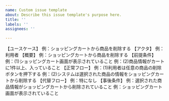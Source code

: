 ```yaml
---
name: Custom issue template
about: Describe this issue template's purpose here.
title: ''
labels: ''
assignees: ''

---
```


【ユースケース】
例：ショッピングカートから商品を削除する
【アクタ】
例：利用者
【概要】
例：ショッピングカートから商品を削除する
【前提条件】
例：(1)ショッピングカート画面が表示されていること
例：(2)商品情報がカートに1件以上、入っていること
【正常フロー】
例：(1)利用者は任意の商品の削除ボタンを押下する
例：(2)システムは選択された商品の情報をショッピングカートから削除する
【代替フロー】
例：特になし
【事後条件】
例：選択された商品情報がショッピングカートから削除されていること
例：ショッピングカート画面が表示されていること
